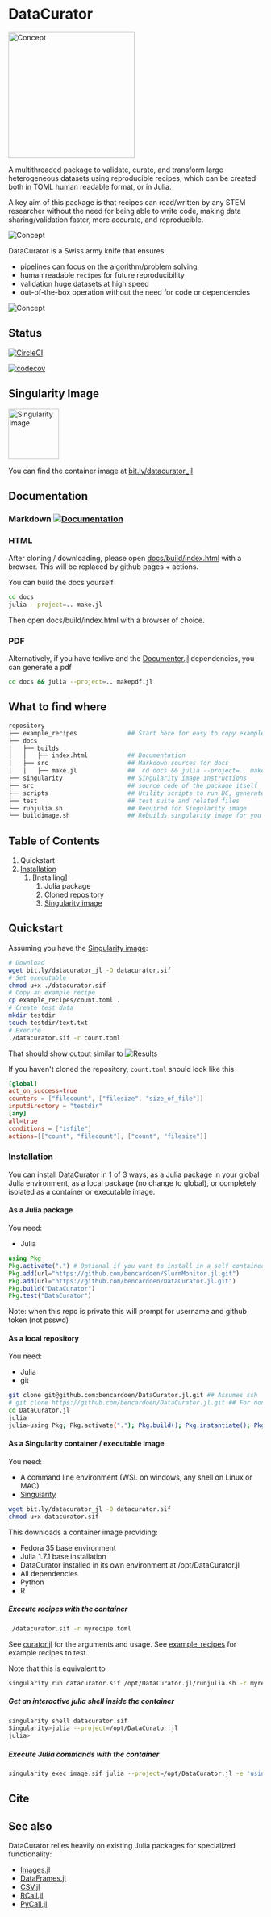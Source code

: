 # DataCurator

<img src="datacurator-logos.png" alt="Concept" width="250"/>

A multithreaded package to validate, curate, and transform large heterogeneous datasets using reproducible recipes, which can be created both in TOML human readable format, or in Julia.

A key aim of this package is that recipes can read/written by any STEM researcher without the need for being able to write code, making data sharing/validation faster, more accurate, and reproducible.

![Concept](venn.png)

DataCurator is a Swiss army knife that ensures:
- pipelines can focus on the algorithm/problem solving
- human readable `recipes` for future reproducibility
- validation huge datasets at high speed
- out-of-the-box operation without the need for code or dependencies

![Concept](whatami.png)

## Status

[![CircleCI](https://dl.circleci.com/status-badge/img/gh/bencardoen/DataCurator.jl/tree/main.svg?style=svg&circle-token=fd1f85a0afddb5f49ddc7a7252aad2a1ddaf80f9)](https://dl.circleci.com/status-badge/redirect/gh/bencardoen/DataCurator.jl/tree/main)

[![codecov](https://codecov.io/gh/bencardoen/DataCurator.jl/branch/main/graph/badge.svg?token=GI7MQH1VNA)](https://codecov.io/gh/bencardoen/DataCurator.jl)

## Singularity Image

<img src="qr.png" alt="Singularity image" width="100"/>

You can find the container image at [bit.ly/datacurator_jl](bit.ly/datacurator_jl)

## Documentation
### Markdown [![Documentation](https://img.shields.io/badge/docs-stable-blue.svg)](https://github.com/bencardoen/DataCurator.jl/blob/main/docs/src/index.md)
### HTML
After cloning / downloading, please open [docs/build/index.html](docs/build/index.html) with a browser.
This will be replaced by github pages + actions.

You can build the docs yourself
```bash
cd docs
julia --project=.. make.jl
```
Then open docs/build/index.html with a browser of choice.
### PDF
Alternatively, if you have texlive and the [Documenter.jl](https://juliadocs.github.io/Documenter.jl/stable/man/other-formats/) dependencies, you can generate a pdf
```bash
cd docs && julia --project=.. makepdf.jl
```

## What to find where
```bash
repository
├── example_recipes              ## Start here for easy to copy example recipes
├── docs
│   ├── builds
│   │   ├── index.html           ## Documentation
│   ├── src                      ## Markdown sources for docs
│   │   ├── make.jl              ## `cd docs && julia --project=.. make.jl` to rebuild docs
├── singularity                  ## Singularity image instructions
├── src                          ## source code of the package itself
├── scripts                      ## Utility scripts to run DC, generate test data, ...
├── test                         ## test suite and related files
└── runjulia.sh                  ## Required for Singularity image
└── buildimage.sh                ## Rebuilds singularity image for you (Needs root !!)
```


## Table of Contents
1. Quickstart
2. [Installation](#installation)
   1. [Installing]
      1. Julia package
      2. Cloned repository
      3. [Singularity image](#singularity)

## Quickstart
Assuming you have the [Singularity image](bit.ly/datacurator_jl):
```bash
# Download
wget bit.ly/datacurator_jl -O datacurator.sif
# Set executable
chmod u+x ./datacurator.sif
# Copy an example recipe
cp example_recipes/count.toml .
# Create test data
mkdir testdir
touch testdir/text.txt
# Execute
./datacurator.sif -r count.toml
```
That should show output similar to
![Results](outcome.png)

If you haven't cloned the repository, `count.toml` should look like this
```toml
[global]
act_on_success=true
counters = ["filecount", ["filesize", "size_of_file"]]
inputdirectory = "testdir"
[any]
all=true
conditions = ["isfile"]
actions=[["count", "filecount"], ["count", "filesize"]]
```

<a name="installation"></a>
### Installation
You can install DataCurator in 1 of 3 ways, as a Julia package in your global Julia environment, as a local package (no change to global), or completely isolated as a container or executable image.

#### As a Julia package
You need:
- Julia

```julia
using Pkg
Pkg.activate(".") # Optional if you want to install in a self contained environment
Pkg.add(url="https://github.com/bencardoen/SlurmMonitor.jl.git")
Pkg.add(url="https://github.com/bencardoen/DataCurator.jl.git")
Pkg.build("DataCurator")
Pkg.test("DataCurator")
```

Note: when this repo is private this will prompt for username and github token (not psswd)

#### As a local repository
You need:
- Julia
- git

```bash
git clone git@github.com:bencardoen/DataCurator.jl.git ## Assumes ssh
# git clone https://github.com/bencardoen/DataCurator.jl.git ## For non SSH
cd DataCurator.jl
julia
julia>using Pkg; Pkg.activate("."); Pkg.build(); Pkg.instantiate(); Pkg.test();
```




<a name="singularity"></a>
#### As a Singularity container / executable image
You need:
- A command line environment (WSL on windows, any shell on Linux or MAC)
- [Singularity](https://singularity-docs.readthedocs.io/en/latest/)
```bash
wget bit.ly/datacurator_jl -O datacurator.sif
chmod u+x datacurator.sif
```

This downloads a container image providing:
- Fedora 35 base environment
- Julia 1.7.1 base installation
- DataCurator installed in its own environment at /opt/DataCurator.jl
- All dependencies
- Python
- R


##### Execute recipes with the container
```bash
./datacurator.sif -r myrecipe.toml
```
See [curator.jl](https://github.com/bencardoen/DataCurator.jl/blob/main/scripts/curator.jl) for the arguments and usage. See [example_recipes](https://github.com/bencardoen/DataCurator.jl/blob/main/example_recipes) for example recipes to test.

Note that this is equivalent to
```bash
singularity run datacurator.sif /opt/DataCurator.jl/runjulia.sh -r myrecipe.toml
```

##### Get an interactive julia shell inside the container
```bash
singularity shell datacurator.sif
Singularity>julia --project=/opt/DataCurator.jl
julia>
```

##### Execute Julia commands with the container
```bash
singularity exec image.sif julia --project=/opt/DataCurator.jl -e 'using DataCurator";'
```

## Cite

## See also
DataCurator relies heavily on existing Julia packages for specialized functionality:
- [Images.jl](https://github.com/JuliaImages/Images.jl)
- [DataFrames.jl](https://dataframes.juliadata.org/stable/)
- [CSV.jl](https://csv.juliadata.org/stable/)
- [RCall.jl](https://github.com/JuliaInterop/RCall.jl)
- [PyCall.jl](https://github.com/JuliaPy/PyCall.jl)
